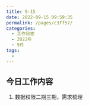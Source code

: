 ```yaml
---
title: 9-15
date: 2022-09-15 09:59:35
permalink: /pages/c3ff57/
categories:
  - 工作日志
  - 2022年
  - 9月
tags:
  - 
---
```


## 今日工作内容
1. 数据权限二期三期，需求梳理













  










